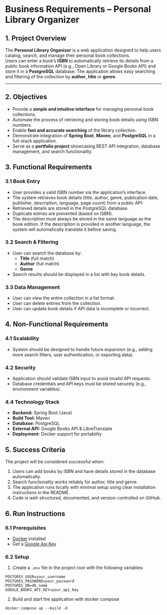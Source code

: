 # Business Requirements – Personal Library Organizer

## 1. Project Overview
The **Personal Library Organizer** is a web application designed to help users catalog, search, and manage their personal book collections.  
Users can enter a book’s **ISBN** to automatically retrieve its details from a public book information API (e.g., Open Library or Google Books API) and store it in a **PostgreSQL** database. The application allows easy searching and filtering of the collection by **author**, **title** or **genre**.

---

## 2. Objectives
- Provide a **simple and intuitive interface** for managing personal book collections.
- Automate the process of retrieving and storing book details using ISBN numbers.
- Enable **fast and accurate searching** of the library collection.
- Demonstrate integration of **Spring Boot**, **Maven**, and **PostgreSQL** in a full-stack application.
- Serve as a **portfolio project** showcasing REST API integration, database management, and search functionality.

## 3. Functional Requirements

### 3.1 Book Entry
- User provides a valid ISBN number via the application’s interface.
- The system retrieves book details (title, author, genre, publication date, publisher, description, language, page count) from a public API:
- Retrieved details are stored in the PostgreSQL database.
- Duplicate entries are prevented (based on ISBN).
- The description must always be stored in the same language as the book edition. If the description is provided in another language, the system will automatically translate it before saving.

### 3.2 Search & Filtering
- User can search the database by:
    - **Title** (full match)
    - **Author** (full match)
    - **Genre**
- Search results should be displayed in a list with key book details.

### 3.3 Data Management
- User can view the entire collection in a list format.
- User can delete entries from the collection.
- User can update book details if API data is incomplete or incorrect.

## 4. Non-Functional Requirements

### 4.1 Scalability
- System should be designed to handle future expansion (e.g., adding more search filters, user authentication, or exporting data).

### 4.2 Security
- Application should validate ISBN input to avoid invalid API requests.
- Database credentials and API keys must be stored securely (e.g., environment variables).

### 4.4 Technology Stack
- **Backend:** Spring Boot (Java)
- **Build Tool:** Maven
- **Database:** PostgreSQL
- **External API:** Google Books API & LibreTranslate
- **Deployment:** Docker support for portability

## 5. Success Criteria
The project will be considered successful when:
1. Users can add books by ISBN and have details stored in the database automatically.
2. Search functionality works reliably for author, title and genre.
3. The application runs locally with minimal setup using clear installation instructions in the README.
4. Code is well-structured, documented, and version-controlled on GitHub.

## 6. Run Instructions

### 6.1 Prerequisites
- [Docker](https://docs.docker.com/get-docker/) installed
- Get a [Google Api Key](https://console.cloud.google.com/apis/credentials)

### 6.2 Setup

1. Create a `.env` file in the project root with the following variables:

  ```env
  POSTGRES_USER=your_username
  POSTGRES_PASSWORD=your_password
  POSTGRES_DB=db_name
  GOOGLE_BOOKS_API_KEY=your_api_key
  ```
2. Build and start the application with docker compose

  ```
  docker compose up --build -d
  ```

